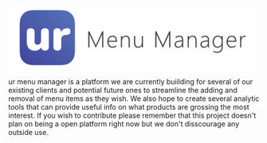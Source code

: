 ![ ur menu manager ](https://github.com/urdev-xyz/menu-manager/blob/master/ur-menu-manager.png)

ur menu manager is a platform we are currently buiilding for several of our existing clients and potential future ones to streamline the adding and removal of menu items as they wish. We also hope to create several analytic tools that can provide useful info on what products are grossing the most interest. If you wish to contribute please remember that this project doesn't plan on being a open platform right now but we don't disscourage any outside use.
